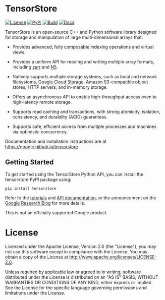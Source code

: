 # TensorStore

[![License](https://img.shields.io/badge/License-Apache%202.0-blue.svg)](https://opensource.org/licenses/Apache-2.0)
[![PyPI](https://img.shields.io/pypi/v/tensorstore)](https://pypi.org/project/tensorstore)
[![Build](https://github.com/google/tensorstore/workflows/Build/badge.svg)](https://github.com/google/tensorstore/actions?query=workflow%3ABuild)
[![Docs](https://github.com/google/tensorstore/workflows/Docs/badge.svg)](https://google.github.io/tensorstore)


TensorStore is an open-source C++ and Python software library designed for
storage and manipulation of large multi-dimensional arrays that:

* Provides advanced, fully composable indexing operations and virtual views.

* Provides a uniform API for reading and writing multiple array formats, including
  [zarr](https://zarr.dev/) and [N5](https://github.com/saalfeldlab/n5).

* Natively supports multiple storage systems, such as local and network
  filesystems, [Google Cloud Storage](https://cloud.google.com/storage),
  Amazon S3-compatible object stores, HTTP servers, and in-memory storage.

* Offers an asynchronous API to enable high-throughput access even to
  high-latency remote storage.

* Supports read caching and transactions, with strong atomicity,
  isolation, consistency, and durability (ACID) guarantees.

* Supports safe, efficient access from multiple processes and machines via
  optimistic concurrency.

Documentation and installation instructions are at
<https://google.github.io/tensorstore>.


## Getting Started

To get started using the TensorStore Python API, you can install the tensorstore
PyPI package using:

```
pip install tensorstore
```

Refer to the [tutorials](https://google.github.io/tensorstore/python/tutorial.html)
and [API documentation](https://google.github.io/tensorstore/python/api/index.html),
or the announcement on the [Google Research Blog](https://ai.googleblog.com/2022/09/tensorstore-for-high-performance.html)
for more details.


This is not an officially supported Google product.

# License

Licensed under the Apache License, Version 2.0 (the "License");
you may not use this software except in compliance with the License.
You may obtain a copy of the License at <http://www.apache.org/licenses/LICENSE-2.0>.

Unless required by applicable law or agreed to in writing, software
distributed under the License is distributed on an "AS IS" BASIS,
WITHOUT WARRANTIES OR CONDITIONS OF ANY KIND, either express or implied.
See the License for the specific language governing permissions and
limitations under the License.
